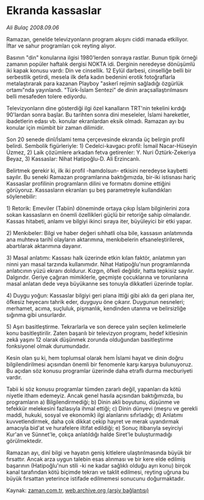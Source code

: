 # Ekranda kassaslar

*Ali Bulaç 2008.09.06*

<tr><td class="metin" colspan="2" style="padding-top: 20px; padding-left: 5px; padding-right: 10px;">Ramazan, genelde televizyonların program akışını ciddi manada etkiliyor. İftar ve sahur programları çok reyting alıyor.</td></tr><tr><td class="metin" colspan="2" style="padding-top: 20px; padding-left: 5px; padding-right: 10px;"><p>Basının "din" konularına ilgisi 1980'lerden sonraya rastlar. Bunun tipik örneği zamanın popüler haftalık dergisi NOKTA idi. Derginin neredeyse dönüşümlü iki kapak konusu vardı: Din ve cinsellik. 12 Eylül darbesi, cinselliğe belli bir serbestlik getirdi, mesela ilk defa kadın bedenini erotik fotoğraflarla metalaştırarak para kazanan Playboy "askerî rejimin sağladığı özgürlük ortamı"nda yayınlandı. "Türk-İslam Sentezi" de dinin araçsallaştırılmasını belli mesafeden tolere ediyordu.
<p>Televizyonların dine gösterdiği ilgi özel kanalların TRT'nin tekelini kırdığı 90'lardan sonra başlar. Bu tarihten sonra dini meseleler, İslami hareketler, ibadetlerin edası vb. konular ekranlardan eksik olmadı. Ramazan ayı bu konular için mümbit bir zaman dilimidir.
<p>Son 20 senede dinî/İslami tema çerçevesinde ekranda üç belirgin profil belirdi. Sembolik figürleriyle: 1) Cedelci-kavgacı profil: İsmail Nacar-Hüseyin Üzmez, 2) Laik çözümlere arkadan fetva getirenler: Y. Nuri Öztürk-Zekeriya Beyaz, 3) Kassaslar: Nihat Hatipoğlu-D. Ali Erzincanlı.
<p>Belirtmek gerekir ki, ilk iki profil -hamdolsun- etkisini neredeyse kaybetti sayılır. Bu seneki Ramazan programlarına baktığımızda, bir-iki istisnası hariç Kassaslar profilinin programların dilini ve formatını domine ettiğini görüyoruz. Kassasların ekranları şu beş parametreyle kullandıkları söylenebilir: 
<p>1) Retorik: Emeviler (Tabiin) döneminde ortaya çıkıp İslam bilginlerini zora sokan kassasların en önemli özellikleri güçlü bir retoriğe sahip olmalarıdır. Kassas hitabeti, anlamı ve bilgiyi ikinci sıraya iter, büyüleyici bir etki yapar.
<p>2) Menkıbeler: Bilgi ve haber değeri sıhhatli olsa bile, kassasın anlatımında ana muhteva tarihî olayların aktarımına, menkıbelerin efsaneleştirilerek, abartılarak aktarımına dayanır.
<p>3) Masal anlatımı: Kassası halk üzerinde etkin kılan faktör, anlatımın yarı ninni yarı masal tarzında kullanımıdır. Nihat Hatipoğlu'nun programlarında anlatıcının yüzü ekranı doldurur. Kızgın, öfkeli değildir, hatta tepkisiz sayılır. Dalgındır. Geriye çağıran mimiklerle, geçmişte çocuklarına ve torunlarına masal anlatan dede veya büyükanne ses tonuyla dikkatleri üzerinde toplar.
<p>4) Duygu yoğun: Kassaslar bilgiyi geri plana ittiği gibi aklı da geri plana iter, öfkesiz heyecanı tahrik eder, duyguyu öne çıkarır. Duygunun nesneleri; merhamet, acıma, suçluluk, pişmanlık, kendinden utanma ve belirsizliğe sığınma gibi unsurlardır.
<p>5) Aşırı basitleştirme. Tekrarlarla ve son derece yalın seçilen kelimelerle konu basitleştirilir. Zaten başarılı bir televizyon programı, hedef kitlesinin zekâ yaşını 12 olarak düşünmek zorunda olduğundan basitleştirme fonksiyonel olmak durumundadır.
<p>Kesin olan şu ki, hem toplumsal olarak hem İslami hayat ve dinin doğru bilgilendirilmesi açısından önemli bir fenomenle karşı karşıya bulunuyoruz. Bu açıdan söz konusu programlar üzerinde daha etraflı durma mecburiyeti vardır.
<p>Tabii ki söz konusu programlar tümden zararlı değil, yapanları da kötü niyetle itham edemeyiz. Ancak genel hasıla açısından baktığımızda, bu programların a) Bilgilendirmediği; b) Dinin akli boyutunu, düşünme ve tefekkür melekesini fazlasıyla ihmal ettiği; c) Dinin dünyevi (meşru ve gerekli maddi, hukuki, sosyal ve ekonomik) ilgi alanlarını sıfırladığı; d) Anlatımı kuvvetlendirmek, daha çok dikkat çekip hayret ve merak uyandırmak amacıyla bid'at ve hurafelere iltifat edildiği; e) Sonuç itibarıyla seyirciyi Kur'an ve Sünnet'le, çokça anlatıldığı halde Siret'le buluşturmadığı görülmektedir.
<p> Ramazan ayı, dinî bilgi ve hayatın geniş kitlelere ulaştırılmasında büyük bir fırsattır. Ancak arza uygun talebin esas alınması ve bir kere elde edilmiş başarının (Hatipoğlu'nun stili -ki ne kadar sağlıklı olduğu ayrı konu) birçok kanal tarafından kötü biçimde tekrarı ve taklit edilmesi, reyting uğruna bu büyük fırsattan yeterince istifade edilmemesi sonucunu doğurmaktadır.<br/></p></p></p></p></p></p></p></p></p></p></p></p></td></tr>

Kaynak: [zaman.com.tr](http://zaman.com.tr/yazar.do?yazino=734721), [web.archive.org (arşiv bağlantısı)](http://web.archive.org/web/20081011054606/http://www.zaman.com.tr:80/yazar.do?yazino=734721)
